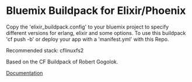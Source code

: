 # Bluemix Buildpack for Elixir/Phoenix

Copy the 'elixir_buildpack.config' to your bluemix project to specify different versions for erlang, elixir and some options. To use this buildpack 'cf push -b' or deploy your app with a 'manifest.yml' with this Repo.

Recommended stack: cflinuxfs2


Based on the CF Buildpack of Robert Gogolok.

[Documentation](http://gogolok.github.io/cloudfoundry-buildpack-elixir-website/)
